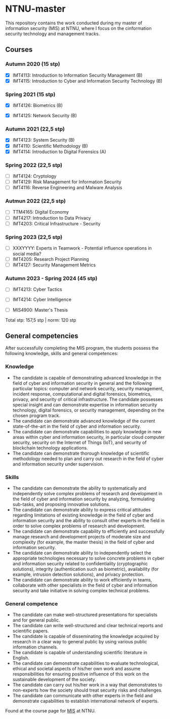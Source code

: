 # NTNU-master
This repository contains the work conducted during my master of information security (MIS) at NTNU, where I focus on the cinformation security technology and management tracks.
## Courses
### Autumn 2020 (15 stp)
- [X] IMT4113: Introduction to Information Security Management (B)
- [X] IMT4115: Introduction to Cyber and Information Security Technology (B)

### Spring 2021 (15 stp)
- [X] IMT4126: Biometrics (B)
- [X] IMT4125: Network Security (B)


### Autumn 2021 (22,5 stp)
- [X] IMT4123: System Security (B)
- [X] IMT4110: Scientific Methodology (B)
- [X] IMT4114: Introduction to Digital Forensics (A)

### Spring 2022 (22,5 stp)
- [ ] IMT4124: Cryptology
- [ ] IMT4129: Risk Management for Information Security
- [ ] IMT4116: Reverse Engineering and Malware Analysis

### Autmun 2022 (22,5 stp)
- [ ] TTM4165: Digital Economy 
- [ ] IMT4217: Introduction to Data Privacy
- [ ] IMT4203: Critical Infrastructure - Security

### Spring 2023 (22,5 stp)
- [ ] XXXYYYY: Experts in Teamwork - Potential influence operations in social media?
- [ ] IMT4205: Research Project Planning
- [ ] IMT4127: Security Management Metrics 

### Autumn 2023 - Spring 2024 (45 stp)
- [ ] IMT4213: Cyber Tactics
- [ ] IMT4214: Cyber Intelligence
- [ ] MIS4900: Master's Thesis


Total stp: 157,5 stp | norm: 120 stp

## General competencies
After successfully completing the MIS program, the students possess the following knowledge, skills and general competences:

### Knowledge

- The candidate is capable of demonstrating advanced knowledge in the field of cyber and information security in general and the following particular topics: computer and network security, security management, incident response, computational and digital forensics, biometrics, privacy, and security of critical infrastructure. The candidate possesses special insight and can demonstrate expertise in information security technology, digital forensics, or security management, depending on the chosen program track.
- The candidate can demonstrate advanced knowledge of the current state-of-the-art in the field of cyber and information security.
- The candidate can demonstrate capabilities to apply knowledge in new areas within cyber and information security, in particular cloud computer security, security on the Internet of Things (IoT), and security of blockchain technology applications.
- The candidate can demonstrate thorough knowledge of scientific methodology needed to plan and carry out research in the field of cyber and information security under supervision.
 
### Skills

- The candidate can demonstrate the ability to systematically and independently solve complex problems of research and development in the field of cyber and information security by analyzing, formulating sub-tasks, and proposing innovative solutions.
- The candidate can demonstrate ability to express critical attitudes regarding limitations of existing knowledge in the field of cyber and information security and the ability to consult other experts in the field in order to solve complex problems of research and development.
- The candidate can demonstrate capability to efficiently and successfully manage research and development projects of moderate size and complexity (for example, the master thesis) in the field of cyber and information security.
- The candidate can demonstrate ability to independently select the appropriate technologies necessary to solve concrete problems in cyber and information security related to confidentiality (cryptographic solutions), integrity (authentication such as biometric), availability (for example, intrusion detection solutions), and privacy protection.
- The candidate can demonstrate ability to work efficiently in teams, collaborate with other specialists in the field of cyber and information security and take initiative in solving complex technical problems.
 
### General competence

- The candidate can make well-structured presentations for specialists and for general public.
- The candidate can write well-structured and clear technical reports and scientific papers.
- The candidate is capable of disseminating the knowledge acquired by research in a clear way to general public by using various public information channels.
- The candidate is capable of understanding scientific literature in English.
- The candidate can demonstrate capabilities to evaluate technological, ethical and societal aspects of his/her own work and assume responsibilities for ensuring positive influence of this work on the sustainable development of the society.
- The candidate can carry out his/her work in a way that demonstrates to non-experts how the society should treat security risks and challenges.
- The candidate can communicate with other experts in the field and demonstrate capabilities to establish international network of experts.

Found at the course page for [MIS](https://www.ntnu.edu/studies/mis/learning-outcome) at NTNU.
